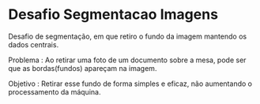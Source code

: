 # Desafio Segmentacao Imagens
Desafio de segmentação, em que retiro o fundo da imagem mantendo os dados centrais.

Problema :  Ao retirar uma foto de um documento sobre a mesa, pode ser que as bordas(fundos) apareçam na imagem.

Objetivo : Retirar esse fundo de forma simples e eficaz, não aumentando o processamento da máquina.

